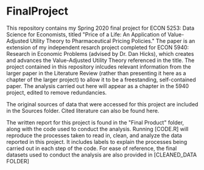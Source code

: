 # FinalProject

This repository contains my Spring 2020 final project for ECON 5253: Data Science for Economists, titled "Price of a Life: An Application of Value-Adjusted Utility Theory to Pharmaceutical Pricing Policies." The paper is an extension of my independent resarch project completed for ECON 5940: Research in Economic Problems (advised by Dr. Dan Hicks), which creates and advances the Value-Adjusted Utility Theory referenced in the title. The project contained in this repository inlcudes relevant information from the larger paper in the Literature Review (rather than presenting it here as a chapter of the larger project) to allow it to be a freestanding, self-contained paper. The analysis carried out here will appear as a chapter in the 5940 project, edited to remove redundancies. 

The original sources of data that were accessed for this project are included in the Sources folder. Cited literature can also be found here.

The written report for this project is found in the "Final Product" folder, along with the code used to conduct the analysis. Running [CODE.R] will reproduce the processes taken to read in, clean, and analyze the data reported in this project. It includes labels to explain the processes being carried out in each step of the code. For ease of reference, the final datasets used to conduct the analysis are also provided in [CLEANED_DATA FOLDER]
